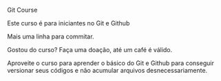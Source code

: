 Git Course

Este curso é para iniciantes no Git e Github

Mais uma linha para commitar.

Gostou do curso? Faça uma doação, até um café é válido.

Aproveite o curso para aprender o básico do Git e Github para conseguir versionar seus códigos e não acumular arquivos desnecessariamente.
